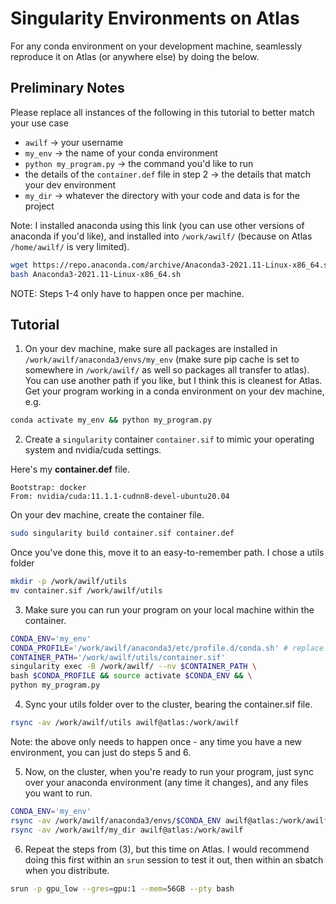 # Singularity Environments on Atlas
For any conda environment on your development machine, seamlessly reproduce it on Atlas (or anywhere else) by doing the below.

## Preliminary Notes
Please replace all instances of the following in this tutorial to better match your use case
- `awilf` -> your username
- `my_env` -> the name of your conda environment
- `python my_program.py` -> the command you'd like to run
- the details of the `container.def` file in step 2 -> the details that match your dev environment
- `my_dir` -> whatever the directory with your code and data is for the project

Note: I installed anaconda using this link (you can use other versions of anaconda if you'd like), and installed into `/work/awilf/` (because on Atlas `/home/awilf/` is very limited).
```bash
wget https://repo.anaconda.com/archive/Anaconda3-2021.11-Linux-x86_64.sh
bash Anaconda3-2021.11-Linux-x86_64.sh
```
NOTE: Steps 1-4 only have to happen once per machine.

## Tutorial

1. On your dev machine, make sure all packages are installed in `/work/awilf/anaconda3/envs/my_env` (make sure pip cache is set to somewhere in `/work/awilf/` as well so packages all transfer to atlas). You can use another path if you like, but I think this is cleanest for Atlas. Get your program working in a conda environment on your dev machine, e.g.
```bash
conda activate my_env && python my_program.py
```
2. Create a `singularity` container `container.sif` to mimic your operating system and nvidia/cuda settings.

Here's my **container.def** file.
```
Bootstrap: docker
From: nvidia/cuda:11.1.1-cudnn8-devel-ubuntu20.04
```

On your dev machine, create the container file.
```bash
sudo singularity build container.sif container.def
```

Once you've done this, move it to an easy-to-remember path. I chose a utils folder
```bash
mkdir -p /work/awilf/utils
mv container.sif /work/awilf/utils
```

3. Make sure you can run your program on your local machine within the container.
```bash
CONDA_ENV='my_env'
CONDA_PROFILE='/work/awilf/anaconda3/etc/profile.d/conda.sh' # replace with the path to your conda.sh script here
CONTAINER_PATH='/work/awilf/utils/container.sif'
singularity exec -B /work/awilf/ --nv $CONTAINER_PATH \
bash $CONDA_PROFILE && source activate $CONDA_ENV && \
python my_program.py
```

4. Sync your utils folder over to the cluster, bearing the container.sif file.
```bash
rsync -av /work/awilf/utils awilf@atlas:/work/awilf
```

Note: the above only needs to happen once - any time you have a new environment, you can just do steps 5 and 6.

5. Now, on the cluster, when you're ready to run your program, just sync over your anaconda environment (any time it changes), and any files you want to run.
```bash
CONDA_ENV='my_env'
rsync -av /work/awilf/anaconda3/envs/$CONDA_ENV awilf@atlas:/work/awilf/anaconda3/envs
rsync -av /work/awilf/my_dir awilf@atlas:/work/awilf
```

6. Repeat the steps from (3), but this time on Atlas. I would recommend doing this first within an `srun` session to test it out, then within an sbatch when you distribute.
```bash
srun -p gpu_low --gres=gpu:1 --mem=56GB --pty bash
```


